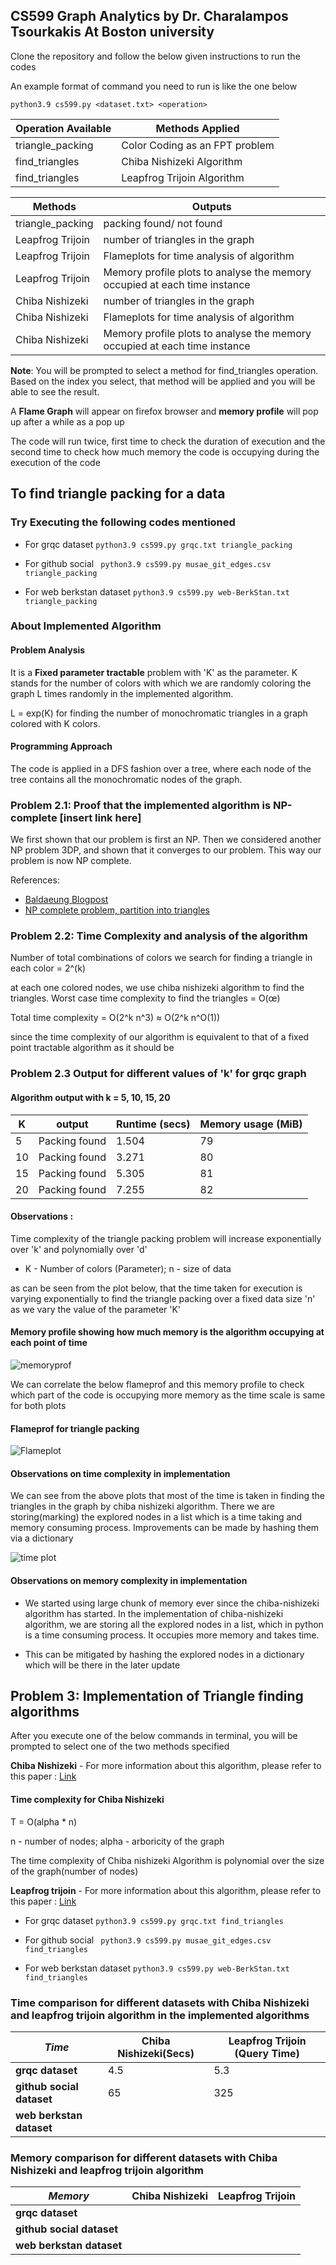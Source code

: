 
## CS599 Graph Analytics by  **Dr. Charalampos Tsourkakis** At Boston university 
Clone the repository and follow the below given instructions to run the codes


An example format of command you need to run is like the one below

```python3.9 cs599.py <dataset.txt> <operation>```


|   Operation Available	|   Methods Applied   	            |    
|---	|---	                |
|   triangle_packing	|   Color Coding as an FPT problem 	    |
|   find_triangles	|   Chiba Nishizeki Algorithm	    |
|   find_triangles	|   Leapfrog Trijoin Algorithm	    |


|   Methods	|   Outputs  	            |    
|---	|---	                |
|   triangle_packing	|   packing found/ not found 	    |
|   Leapfrog Trijoin	|   number of triangles in the graph	    |
|   Leapfrog Trijoin	|   Flameplots for time analysis of algorithm	    |
|   Leapfrog Trijoin	|   Memory profile plots to analyse the memory occupied at each time instance 	    |
|   Chiba Nishizeki	|   number of triangles in the graph	    |
|   Chiba Nishizeki	|   Flameplots for time analysis of algorithm	    |
|   Chiba Nishizeki	|   Memory profile plots to analyse the memory occupied at each time instance 	    |


**Note**: You will be prompted to select a method for find_triangles operation. Based on the index you select, that method will be applied and you will be able to see the result.


 A **Flame Graph** will appear on firefox browser and **memory profile** will pop up after a while as a pop up




The code will run twice, first time to check the duration of execution and the second time to check how much memory the code is occupying during the execution of the code 


## To find triangle packing for a data 

### Try Executing the following codes mentioned
- For grqc dataset
``` python3.9 cs599.py grqc.txt triangle_packing ```

- For github social
``` python3.9 cs599.py musae_git_edges.csv triangle_packing```

- For web berkstan dataset
```python3.9 cs599.py web-BerkStan.txt triangle_packing```

### About Implemented Algorithm 

#### Problem Analysis
 It is a **Fixed parameter tractable** problem with 'K' as the parameter. K stands for the number of colors with which we are randomly coloring the graph L times randomly in the implemented algorithm. 
 
 L = exp(K) for finding the number of monochromatic triangles in a graph colored with K colors.

#### Programming Approach 

The code is applied in a DFS fashion over a tree, where each node of the tree contains all the monochromatic nodes of the graph. 



 ### Problem 2.1: Proof that the implemented algorithm is NP-complete [insert link here]

 We first shown that our problem is first an NP. Then we considered another NP problem 3DP, and shown that it converges to our problem. This way our problem is now NP complete. 

References: 
- [Baldaeung Blogpost](https://www.baeldung.com/cs/prove-np-complete)
- [NP complete problem, partition into triangles](http://profs.sci.univr.it/%7Errizzi/classes/Complexity/provette/Mirko/pt_fine.pdf)

 ### Problem 2.2: Time Complexity and analysis of the algorithm
 
 Number of total combinations of colors we search for finding a triangle in each color = 2^(k)

 at each one colored nodes, we use chiba nishizeki algorithm to find the triangles. Worst case time complexity to find the triangles = O(œ)

 Total time complexity = O(2^k n^3) ≈ O(2^k n^O(1))

 since the time complexity of our algorithm is equivalent to that of a fixed point tractable algorithm as it should be  



### Problem 2.3 Output for different values of 'k' for grqc graph
#### Algorithm output with k = 5, 10, 15, 20


|   K	|   output	            | Runtime (secs)  	| Memory usage (MiB)  	|   
|---	|---	                |---	        |---	            |
|   5	|   Packing found	    |   1.504	    |     79           	|
|   10	|   Packing found	    |   3.271    	|     80         	|
|   15	|   Packing found	    |   5.305     	|     81           	|
|   20	|   Packing found	    |   7.255	    |     82           	|


#### Observations : 

Time complexity of the triangle packing problem will increase exponentially over 'k' and polynomially over 'd' 
- K - Number of colors (Parameter); n - size of data  

as can be seen from the plot below, that the time taken for execution is varying exponentially to find the triangle packing over a fixed data size 'n' as we vary the value of the parameter 'K'

#### Memory profile showing how much memory is the algorithm occupying at each point of time

![memoryprof](triangle_packing/result/memoryprof/grqc_triangle_packing.png)

We can correlate the below flameprof and this memory profile to check which part of the code is occupying more memory as the time scale is same for both plots

#### Flameprof for triangle packing 

![Flameplot](triangle_packing/result/flameprof/triangle_packing.png)

#### Observations on time complexity in implementation
We can see from the above plots that most of the time is taken in finding the triangles in the graph by chiba nishizeki algorithm. There we are storing(marking) the explored nodes in a list which is a time taking and memory consuming process. Improvements can be made by hashing them via a dictionary 


![time plot](triangle_packing/time_plot.png)

#### Observations on memory complexity in implementation
- We started using large chunk of memory ever since the chiba-nishizeki algorithm has started. In the implementation of chiba-nishizeki algorithm, we are storing all the explored nodes in a list, which in python is a time consuming process. It occupies more memory and takes time. 

- This can be mitigated by hashing the explored nodes in a dictionary which will be there in the later update

## Problem 3: Implementation of Triangle finding algorithms
After you execute one of the below commands in terminal, you will be prompted to select one of the two methods specified 

**Chiba Nishizeki** 
    - For more information about this algorithm, please refer to this paper : [Link](http://www.ecei.tohoku.ac.jp/alg/nishizeki/sub/j/DVD/PDF_J/J053.pdf)

#### Time complexity for Chiba Nishizeki 

T = O(alpha * n)

n - number of nodes; 
alpha - arboricity of the graph

The time complexity of Chiba nishizeki Algorithm is polynomial over the size of the graph(number of nodes)

**Leapfrog trijoin** 
    - For more information about this algorithm, please refer to this paper : [Link](https://arxiv.org/abs/1210.0481) 

- For grqc dataset
``` python3.9 cs599.py grqc.txt find_triangles ```

- For github social
``` python3.9 cs599.py musae_git_edges.csv find_triangles```

- For web berkstan dataset
```python3.9 cs599.py web-BerkStan.txt find_triangles```


### Time comparison for different datasets with Chiba Nishizeki and leapfrog trijoin algorithm in the implemented algorithms

|   *Time*	                   | Chiba Nishizeki(Secs)  	|  Leapfrog Trijoin (Query Time)  	|   
|---	                       |---               	        |---	                |   
| **grqc dataset**  	       |         4.5        	    |      5.3            	|   	
| **github social dataset**    |         65             	|      325           	|   	
| **web berkstan dataset**     |                 	        |                   	|   	

### Memory comparison for different datasets with Chiba Nishizeki and leapfrog trijoin algorithm

|  *Memory*                 	|   Chiba Nishizeki	|  Leapfrog Trijoin  	|   	
|---	                        |---	            |---	                |
|  **grqc dataset**  	        |                  	|                   	|   	
|  **github social dataset** 	|   	            |                   	|   	
|  **web berkstan dataset** 	|                	|                    	|   	




